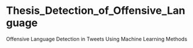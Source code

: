 # Thesis_Detection_of_Offensive_Language
Offensive Language Detection in Tweets Using Machine Learning Methods
